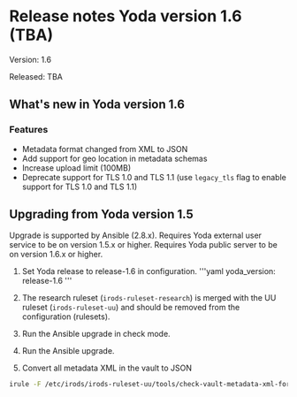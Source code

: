 # Release notes Yoda version 1.6 (TBA)

Version: 1.6

Released: TBA

## What's new in Yoda version 1.6
### Features
- Metadata format changed from XML to JSON
- Add support for geo location in metadata schemas
- Increase upload limit (100MB)
- Deprecate support for TLS 1.0 and TLS 1.1 (use `legacy_tls` flag to enable support for TLS 1.0 and TLS 1.1)

## Upgrading from Yoda version 1.5
Upgrade is supported by Ansible (2.8.x).
Requires Yoda external user service to be on version 1.5.x or higher.
Requires Yoda public server to be on version 1.6.x or higher.

1. Set Yoda release to release-1.6 in configuration.
'''yaml
yoda_version: release-1.6
'''

2. The research ruleset (`irods-ruleset-research`) is merged with the UU ruleset (`irods-ruleset-uu`) and should be removed from the configuration (rulesets).

3. Run the Ansible upgrade in check mode.

4. Run the Ansible upgrade.

5. Convert all metadata XML in the vault to JSON
```bash
irule -F /etc/irods/irods-ruleset-uu/tools/check-vault-metadata-xml-for-transformation-to-json.r
```
